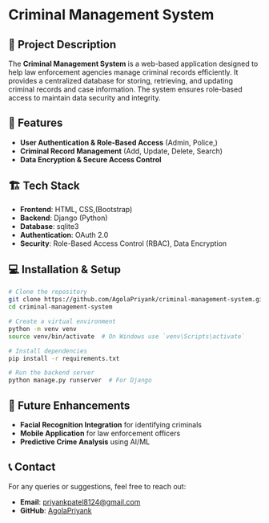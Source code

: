 # Criminal Management System

## 📌 Project Description
The **Criminal Management System** is a web-based application designed to help law enforcement agencies manage criminal records efficiently. It provides a centralized database for storing, retrieving, and updating criminal records and case information. The system ensures role-based access to maintain data security and integrity.

## 🚀 Features
- **User Authentication & Role-Based Access** (Admin, Police,)
- **Criminal Record Management** (Add, Update, Delete, Search)
- **Data Encryption & Secure Access Control**

## 🏗️ Tech Stack
- **Frontend**: HTML, CSS,(Bootstrap)
- **Backend**: Django (Python)
- **Database**: sqlite3
- **Authentication**: OAuth 2.0 
- **Security**: Role-Based Access Control (RBAC), Data Encryption


## 💻 Installation & Setup
```bash
# Clone the repository
git clone https://github.com/AgolaPriyank/criminal-management-system.git
cd criminal-management-system

# Create a virtual environment
python -m venv venv
source venv/bin/activate  # On Windows use `venv\Scripts\activate`

# Install dependencies
pip install -r requirements.txt

# Run the backend server
python manage.py runserver  # For Django
```

## 🚀 Future Enhancements
- **Facial Recognition Integration** for identifying criminals
- **Mobile Application** for law enforcement officers
- **Predictive Crime Analysis** using AI/ML

## 📞 Contact
For any queries or suggestions, feel free to reach out:
- **Email**: priyankpatel8124@gmail.com
- **GitHub**: [AgolaPriyank](https://github.com/AgolaPriyank)
